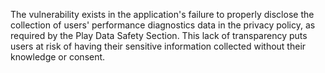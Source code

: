 The vulnerability exists in the application's failure to properly disclose the collection of users' performance diagnostics data in the privacy policy, as required by the Play Data Safety Section. This lack of transparency puts users at risk of having their sensitive information collected without their knowledge or consent.